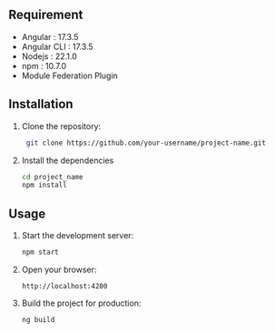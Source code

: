 ## Requirement
- Angular : 17.3.5
- Angular CLI : 17.3.5
- Nodejs : 22.1.0
- npm : 10.7.0
- Module Federation Plugin

## Installation

1. Clone the repository:
   ```sh
    git clone https://github.com/your-username/project-name.git
    ``` 
2. Install the dependencies
    ```sh
    cd project_name
    npm install
    ```
## Usage
1. Start the development server:
    ```sh
    npm start
    ```
2. Open your browser:
   ```
   http://localhost:4200
   ```

3. Build the project for production:
    ```sh
    ng build
    ```
